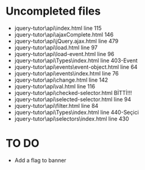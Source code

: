 # Uncompleted files
- jquery-tutor\api\index.html line 115
- jquery-tutor\api\ajaxComplete.html 146
- jquery-tutor\api\jQuery.ajax.html line 479
- jquery-tutor\api\load.html line 97
- jquery-tutor\api\load-event.html line 96
- jquery-tutor\api\Types\index.html line 403-Event
- jquery-tutor\api\events\event-object.html line 64
- jquery-tutor\api\events\index.html line 76
- jquery-tutor\api\change.html line 142
- jquery-tutor\api\val.html line 116
- jquery-tutor\api\checked-selector.html BİTTİ!!!
- jquery-tutor\api\selected-selector.html line 94
- jquery-tutor\api\filter.html line 84
- jquery-tutor\api\Types\index.html line 440-Seçici
- jquery-tutor\api\selectors\index.html line 430

# TO DO
- Add a flag to banner